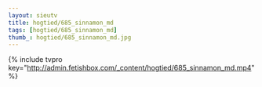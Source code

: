 ```yaml
--- 
layout: sieutv
title: hogtied/685_sinnamon_md
tags: [hogtied/685_sinnamon_md]
thumb_: hogtied/685_sinnamon_md.jpg
---
```

{% include tvpro key="http://admin.fetishbox.com/_content/hogtied/685_sinnamon_md.mp4" %} 
